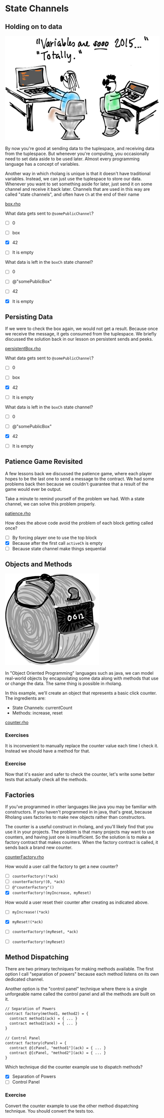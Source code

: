 #  State Channels

## Holding on to data

![Variables are so 2015. It's all about state channels now.](variables.png)

By now you're good at sending data to the tuplespace, and receiving data from the tuplespace. But whenever you're computing, you occasionally need to set data aside to be used later. Almost every programming language has a concept of variables.

Another way in which rholang is unique is that it doesn't have traditional variables. Instead, we can just use the tuplespace to store our data. Whenever you want to set something aside for later, just send it on some channel and receive it back later. Channels that are used in this way are called "state channels", and often have `Ch` at the end of their name

[box.rho](box.rho)


What data gets sent to `@somePublicChannel`?
- [ ] 0
- [ ] box
- [x] 42
- [ ] It is empty


What data is left in the `boxCh` state channel?
- [ ] 0
- [ ] @"somePublicBox"
- [ ] 42
- [x] It is empty


## Persisting Data
If we were to check the box again, we would not get a result. Because once we receive the message, it gets consumed from the tuplespace. We briefly discussed the solution back in our lesson on persistent sends and peeks.

[persistentBox.rho](persistentBox.rho)

What data gets sent to `@somePublicChannel`?
- [ ] 0
- [ ] box
- [x] 42
- [ ] It is empty


What data is left in the `boxCh` state channel?
- [ ] 0
- [ ] @"somePublicBox"
- [x] 42
- [ ] It is empty


## Patience Game Revisited
A few lessons back we discussed the patience game, where each player hopes to be the last one to send a message to the contract. We had some problems back then because we couldn't guarantee that a result of the game would ever be output.

Take a minute to remind yourself of the problem we had. With a state channel, we can solve this problem properly.

[patience.rho](patience.rho)

How does the above code avoid the problem of each block getting called once?
- [ ] By forcing player one to use the top block
- [x] Because after the first call `activeCh` is empty
- [ ] Because state channel make things sequential

## Objects and Methods
![This click-counter can be incremented and reset](clickCounter.png)

In "Object Oriented Programming" languages such as java, we can model real-world objects by encapsulating some data along with methods that use or change the data. The same thing is possible in rholang.

In this example, we'll create an object that represents a basic click counter. The ingredients are:
* State Channels: currentCount
* Methods: increase, reset

[counter.rho](counter.rho)

### Exercises
It is inconvenient to manually replace the counter value each time I check it. Instead we should have a method for that.

<!-- answer in checkMethod.rho -->


### Exercise
Now that it's easier and safer to check the counter, let's write some better tests that actually check all the methods.

<!-- answer in counterTests.rho -->

## Factories
If you've programmed in other languages like java you may be familiar with constructors. If you haven't programmed in in java, that's great, because Rholang uses factories to make new objects rather than constructors.

The counter is a useful construct in rholang, and you'll likely find that you use it in your projects. The problem is that many projects may want to use counters, and having just one is insufficient. So the solution is to make a factory contract that makes counters. When the factory contract is called, it sends back a brand new counter.

[counterFactory.rho](counterFactory.rho)

How would a user call the factory to get a new counter?
- [ ] `counterFactory!(*ack)`
- [ ] `counterFactory!(0, *ack)`
- [ ] `@"counterFactory"()`
- [x] `counterFactory!(myIncrease, myReset)`

How would a user reset their counter after creating as indicated above.
- [ ] `myIncrease!(*ack)`
- [x] `myReset!(*ack)`
- [ ] `counterFactory!(myReset, *ack)`
- [ ] `counterFactory!(myReset)`



## Method Dispatching
There are two primary techniques for making methods available. The first option I call "separation of powers" because each method listens on its own dedicated channel.

Another option is the "control panel" technique where there is a single unforgeable name called the control panel and all the methods are built on it.

```
// Separation of Powers
contract factory(method1, method2) = {
  contract method1(ack) = { ... }
  contract method2(ack) = { ... }
}

// Control Panel
contract factory(cPanel) = {
  contract @[cPanel, "method1"](ack) = { ... }
  contract @[cPanel, "method2"](ack) = { ... }
}
```

Which technique did the counter example use to dispatch methods?
- [x] Separation of Powers
- [ ] Control Panel

### Exercise
Convert the counter example to use the other method dispatching technique. You should convert the tests too.
